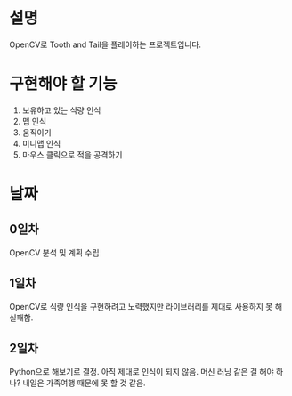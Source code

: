 # 설명
OpenCV로 Tooth and Tail을 플레이하는 프로젝트입니다.

# 구현해야 할 기능
1. 보유하고 있는 식량 인식
2. 맵 인식
3. 움직이기
4. 미니맵 인식
5. 마우스 클릭으로 적을 공격하기

# 날짜

## 0일차
OpenCV 분석 및 계획 수립

## 1일차
OpenCV로 식량 인식을 구현하려고 노력했지만 라이브러리를 제대로 사용하지 못 해 실패함.

## 2일차
Python으로 해보기로 결정. 아직 제대로 인식이 되지 않음. 머신 러닝 같은 걸 해야 하나?
내일은 가족여행 때문에 못 할 것 같음.
